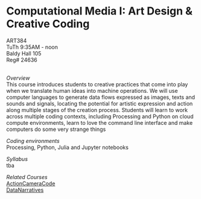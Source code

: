 # Computational Media I: Art Design & Creative Coding


ART384 
<br>
TuTh 9:35AM - noon
<br>
Baldy Hall 105
<br>
Reg# 24636
<br><br>

<i>Overview </i> <br>
This course introduces students to creative practices that come into play when we translate human ideas into machine operations. We will use computer languages to generate data flows expressed as images, texts and sounds and signals, locating the potential for artistic expression and action along multiple stages of the creation process. Students will learn to work across  multiple coding contexts, including Processing and Python on cloud compute environments, learn to love the command line interface and make computers do some very strange things


<i>Coding environments</i>
<br>
Processing, Python, Julia and Jupyter notebooks

<i>Syllabus</i>
<br>
tba

<i>Related Courses</i>
<br>
[ActionCameraCode](https://github.com/realtechsupport/ActionCameraCode)  
[DataNarratives](https://github.com/realtechsupport/DataNarratives)

